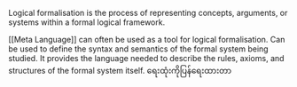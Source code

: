 Logical formalisation is the process of representing concepts, arguments, or systems within a formal logical framework.

[[Meta Language]] can often be used as a tool for logical formalisation.
Can be used to define the syntax and semantics of the formal system being studied. 
It provides the language needed to describe the rules, axioms, and structures of the formal system itself.
ရေးထုံးကိုပြန်ရေးထားတာ
